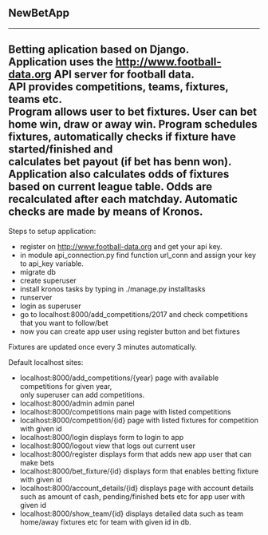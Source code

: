 ## NewBetApp
___

Betting aplication based on Django.   
Application uses the http://www.football-data.org API server for football data.  
API provides competitions, teams, fixtures, teams etc.  
Program allows user to bet fixtures. User can bet home win, draw or away win. 
Program schedules fixtures, automatically checks if fixture have started/finished and  
calculates bet payout (if bet has benn won). Application also calculates odds of fixtures   
based on current league table. Odds are recalculated after each matchday.
Automatic checks are made by means of Kronos.  
---
Steps to setup application:
* register on http://www.football-data.org and get your api key.  
* in module api_connection.py find function url_conn and assign your key to api_key variable.  
* migrate db   
* create superuser  
* install kronos tasks by typing in ./manage.py installtasks
* runserver
* login as superuser
* go to localhost:8000/add_competitions/2017 and check competitions that you want to follow/bet  
* now you can create app user using register button and bet fixtures  
  
Fixtures are updated once every 3 minutes automatically.

Default localhost sites:  
* localhost:8000/add_competitions/{year} page with available competitions for given year,  
only superuser can add competitions.  
* localhost:8000/admin admin panel  
* localhost:8000/competitions main page with listed competitions  
* localhost:8000/competition/{id} page with listed fixtures for competition with given id  
* localhost:8000/login displays form to login to app  
* localhost:8000/logout view that logs out current user
* localhost:8000/register displays form that adds new app user that can make bets
* localhost:8000/bet_fixture/{id} displays form that enables betting fixture with given id  
* localhost:8000/account_details/{id} displays page with account details such as amount of cash, pending/finished bets etc for app user with given id
* localhost:8000/show_team/{id} displays detailed data such as team home/away fixtures etc for team with given id in db.
